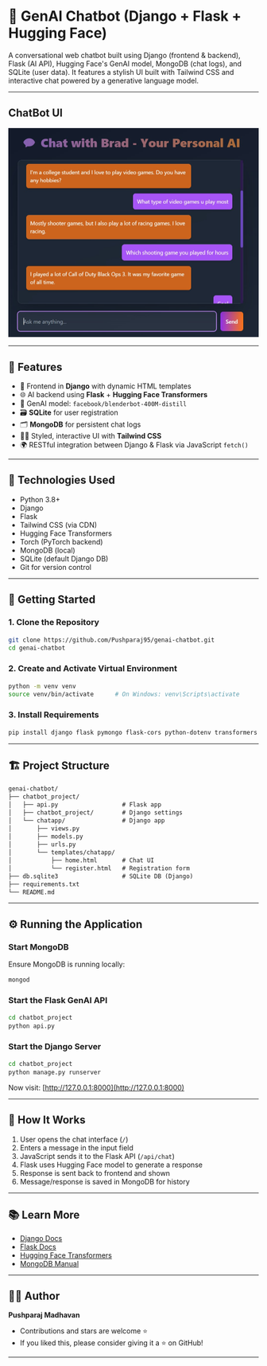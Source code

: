 # 🤖 GenAI Chatbot (Django + Flask + Hugging Face)

A conversational web chatbot built using Django (frontend & backend), Flask (AI API), Hugging Face's GenAI model, MongoDB (chat logs), and SQLite (user data). It features a stylish UI built with Tailwind CSS and interactive chat powered by a generative language model.

---

## ChatBot UI

![ChatBot ui](screenshots/chatbot_UI.jpg)

---

## 📌 Features

- 🔗 Frontend in **Django** with dynamic HTML templates
- 🌐 AI backend using **Flask** + **Hugging Face Transformers**
- 🧠 GenAI model: `facebook/blenderbot-400M-distill`
- 🗃️ **SQLite** for user registration
- 🗂️ **MongoDB** for persistent chat logs
- 🧑‍💻 Styled, interactive UI with **Tailwind CSS**
- 🌍 RESTful integration between Django & Flask via JavaScript `fetch()`

---

## 🧰 Technologies Used

- Python 3.8+
- Django
- Flask
- Tailwind CSS (via CDN)
- Hugging Face Transformers
- Torch (PyTorch backend)
- MongoDB (local)
- SQLite (default Django DB)
- Git for version control

---

## 🚀 Getting Started

### 1. Clone the Repository

```bash
git clone https://github.com/Pushparaj95/genai-chatbot.git
cd genai-chatbot
```

### 2. Create and Activate Virtual Environment

```bash
python -m venv venv
source venv/bin/activate      # On Windows: venv\Scripts\activate
```

### 3. Install Requirements

```bash
pip install django flask pymongo flask-cors python-dotenv transformers torch requests
```

---

## 🏗️ Project Structure

```
genai-chatbot/
├── chatbot_project/
│   ├── api.py                  # Flask app
│   ├── chatbot_project/        # Django settings
│   └── chatapp/                # Django app
│       ├── views.py
│       ├── models.py
│       ├── urls.py
│       └── templates/chatapp/
│           ├── home.html       # Chat UI
│           └── register.html   # Registration form
├── db.sqlite3                  # SQLite DB (Django)
├── requirements.txt
└── README.md
```

---

## ⚙️ Running the Application

### Start MongoDB

Ensure MongoDB is running locally:

```bash
mongod
```

### Start the Flask GenAI API

```bash
cd chatbot_project
python api.py
```

### Start the Django Server

```bash
cd chatbot_project
python manage.py runserver
```

Now visit: [http://127.0.0.1:8000](http://127.0.0.1:8000)

---

## 🧪 How It Works

1. User opens the chat interface (`/`)
2. Enters a message in the input field
3. JavaScript sends it to the Flask API (`/api/chat`)
4. Flask uses Hugging Face model to generate a response
5. Response is sent back to frontend and shown
6. Message/response is saved in MongoDB for history

---

## 📚 Learn More

* [Django Docs](https://docs.djangoproject.com/en/4.2/)
* [Flask Docs](https://flask.palletsprojects.com/)
* [Hugging Face Transformers](https://huggingface.co/docs/transformers/index)
* [MongoDB Manual](https://www.mongodb.com/docs/manual/)

---

## 👨‍💼 Author

**Pushparaj Madhavan**

- Contributions and stars are welcome ⭐
- If you liked this, please consider giving it a ⭐ on GitHub!

---